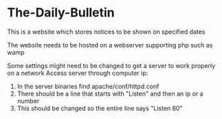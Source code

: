 # The-Daily-Bulletin
This is a website which stores notices to be shown on specified dates

The website needs to be hosted on a webserver supporting php such as wamp

Some settings might need to be changed to get a server to work properly on a network
Access server through computer ip:
  1. In the server binaries find apache/conf/httpd.conf
  2. There should be a line that starts with "Listen" and then an ip or a number
  3. This should be changed so the entire line says "Listen 80"
